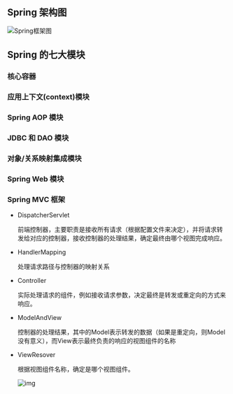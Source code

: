 ## Spring 架构图

![Spring框架图](https://bkimg.cdn.bcebos.com/pic/2e2eb9389b504fc245d07093e5dde71191ef6d9d?x-bce-process=image/resize,m_lfit,w_440,limit_1/format,f_auto)

## Spring 的七大模块

### 核心容器

### 应用上下文(context)模块

### Spring AOP 模块

### JDBC 和 DAO 模块

### 对象/关系映射集成模块

### Spring Web 模块

### Spring MVC 框架

- DispatcherServlet

  前端控制器，主要职责是接收所有请求（根据配置文件来决定），并将请求转发给对应的控制器，接收控制器的处理结果，确定最终由哪个视图完成响应。

- HandlerMapping

  处理请求路径与控制器的映射关系

- Controller

  实际处理请求的组件，例如接收请求参数，决定最终是转发或重定向的方式来响应。

- ModelAndView

  控制器的处理结果，其中的Model表示转发的数据（如果是重定向，则Model没有意义），而View表示最终负责的响应的视图组件的名称

- ViewResover

  根据视图组件名称，确定是哪个视图组件。

  ![img](https://bkimg.cdn.bcebos.com/pic/faf2b2119313b07e595da04202d7912396dd8c9c?x-bce-process=image/resize,m_lfit,w_1000,limit_1/format,f_auto)